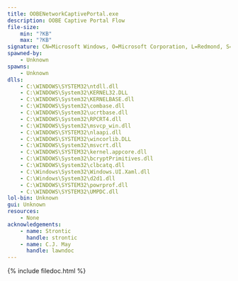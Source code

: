 ```yaml
---
title: OOBENetworkCaptivePortal.exe
description: OOBE Captive Portal Flow
file-size:
    min: "?KB"
    max: "?KB"
signature: CN=Microsoft Windows, O=Microsoft Corporation, L=Redmond, S=Washington, C=US
spawned-by:
    - Unknown
spawns:
    - Unknown
dlls:
    - C:\WINDOWS\SYSTEM32\ntdll.dll
    - C:\WINDOWS\System32\KERNEL32.DLL
    - C:\WINDOWS\System32\KERNELBASE.dll
    - C:\WINDOWS\System32\combase.dll
    - C:\WINDOWS\System32\ucrtbase.dll
    - C:\WINDOWS\System32\RPCRT4.dll
    - C:\WINDOWS\System32\msvcp_win.dll
    - C:\WINDOWS\SYSTEM32\nlaapi.dll
    - C:\WINDOWS\SYSTEM32\wincorlib.DLL
    - C:\WINDOWS\System32\msvcrt.dll
    - C:\WINDOWS\SYSTEM32\kernel.appcore.dll
    - C:\WINDOWS\System32\bcryptPrimitives.dll
    - C:\WINDOWS\System32\clbcatq.dll
    - C:\Windows\System32\Windows.UI.Xaml.dll
    - C:\Windows\System32\d2d1.dll
    - C:\WINDOWS\SYSTEM32\powrprof.dll
    - C:\WINDOWS\SYSTEM32\UMPDC.dll
lol-bin: Unknown
gui: Unknown
resources:
    - None
acknowledgements:
    - name: Strontic
      handle: strontic
    - name: C.J. May
      handle: lawndoc
---
```


{% include filedoc.html %}
